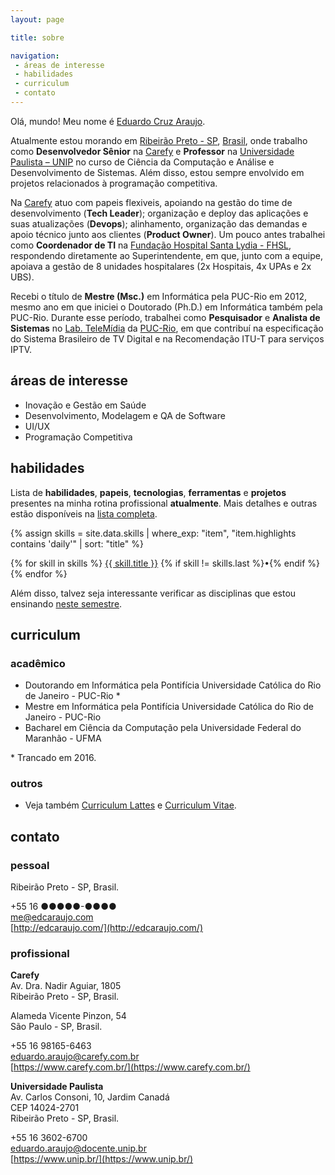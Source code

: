 ```yaml
---
layout: page

title: sobre

navigation:
 - áreas de interesse
 - habilidades
 - curriculum
 - contato
---
```


Olá, mundo! Meu nome é [Eduardo Cruz Araujo](mailto:me@edcaraujo.com).

Atualmente estou morando em [Ribeirão Preto - SP](https://en.wikipedia.org/wiki/Ribeir%C3%A3o_Preto), [Brasil](https://en.wikipedia.org/wiki/Brazil), onde trabalho como **Desenvolvedor Sênior** na [Carefy](https://www.carefy.com.br/) e **Professor** na [Universidade Paulista – UNIP](https://www.unip.br/presencial/universidade/campi/ribeirao_preto.aspx) no curso de Ciência da Computação e Análise e Desenvolvimento de Sistemas. Além disso, estou sempre envolvido em projetos relacionados à programação competitiva.

Na [Carefy](https://www.carefy.com.br/) atuo com papeis flexiveis, apoiando na gestão do time de desenvolvimento (**Tech Leader**); organização e deploy das aplicações e suas atualizações (**Devops**); alinhamento, organização das demandas e apoio técnico junto aos clientes (**Product Owner**). Um pouco antes trabalhei como **Coordenador de TI** na [Fundação Hospital Santa Lydia  - FHSL](http://www.hospitalsantalydia.com.br/), respondendo diretamente ao Superintendente, em que, junto com a equipe, apoiava a gestão de 8 unidades hospitalares (2x Hospitais, 4x UPAs e 2x UBS).

Recebi o título de **Mestre (Msc.)** em Informática pela PUC-Rio em 2012, mesmo ano em que iniciei o Doutorado (Ph.D.) em Informática também pela PUC-Rio. Durante esse período, trabalhei como **Pesquisador** e **Analista de Sistemas** no [Lab. TeleMídia](http://www.telemidia.puc-rio.br/) da [PUC-Rio](https://www.puc-rio.br/), em que contribuí na especificação do Sistema Brasileiro de TV Digital e na Recomendação ITU-T para serviços IPTV.
## áreas de interesse

- Inovação e Gestão em Saúde
- Desenvolvimento, Modelagem e QA de Software
- UI/UX
- Programação Competitiva

## habilidades

Lista de **habilidades**, **papeis**, **tecnologias**, **ferramentas** e **projetos** presentes na minha rotina profissional **atualmente**. Mais detalhes e outras estão disponíveis na [lista completa](/habilidades).

{% assign skills = site.data.skills 
  | where_exp: "item", "item.highlights contains 'daily'" 
  | sort: "title" %}

<p>
{% for skill in skills %}
<a href="{{ skill.url }}">{{ skill.title }}</a> {% if skill != skills.last %}•{% endif %}
{% endfor %}
</p>

Além disso, talvez seja interessante verificar as disciplinas que estou ensinando [neste semestre](/ensino).

## curriculum

### acadêmico

- Doutorando em Informática pela Pontifícia Universidade Católica do Rio de Janeiro - PUC-Rio *
- Mestre em Informática pela Pontifícia Universidade Católica do Rio de Janeiro - PUC-Rio
- Bacharel em Ciência da Computação pela Universidade Federal do Maranhão - UFMA

\* Trancado em 2016.

### outros

- Veja também [Curriculum Lattes](http://lattes.cnpq.br/0799632818632295) e [Curriculum Vitae](mailto:me@edcaraujo.com).

## contato

### pessoal

Ribeirão Preto - SP, Brasil.

<i class="fas fa-phone fa-lg"></i> +55 16 ●●●●●-●●●●  
<i class="fas fa-envelope fa-lg"></i> [me@edcaraujo.com](mailto:me@edcaraujo.com)  
<i class="fas fa-home fa-lg"></i> [http://edcaraujo.com/](http://edcaraujo.com/)

### profissional

**Carefy**  
Av. Dra. Nadir Aguiar, 1805  
Ribeirão Preto - SP, Brasil.  

Alameda Vicente Pinzon, 54  
São Paulo - SP, Brasil.

<i class="fas fa-phone fa-lg"></i> +55 16  98165-6463  
<i class="fas fa-envelope fa-lg"></i> [eduardo.araujo@carefy.com.br](mailto:eduardo.araujo@carefy.com.br)  
<i class="fas fa-home fa-lg"></i> [https://www.carefy.com.br/](https://www.carefy.com.br/)

**Universidade Paulista**  
Av. Carlos Consoni, 10, Jardim Canadá  
CEP 14024-2701  
Ribeirão Preto - SP, Brasil.

<i class="fas fa-phone fa-lg"></i> +55 16 3602-6700  
<i class="fas fa-envelope fa-lg"></i> [eduardo.araujo@docente.unip.br](mailto:eduardo.araujo@docente.unip.br)  
<i class="fas fa-home fa-lg"></i> [https://www.unip.br/](https://www.unip.br/)
